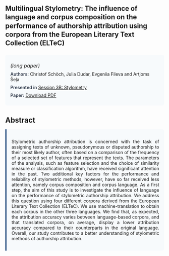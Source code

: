
<style>    
    h2 {
        margin-top: 0;
        margin-bottom: 1.5rem;
        line-height: 1.3;
    }
    
    h3 {
        margin-top: 2rem;
        margin-bottom: 1rem;
        font-size: 1.4rem;
        font-weight:bold;
    }
    
    .metadata {
        background-color: #f7fafc;
        padding: 1rem;
        border-radius: 6px;
        margin-bottom: 2rem;
    }
    
    .metadata p {
        margin: 0.5rem 0;
    }
    
    .abstract {
        text-align: justify;
        padding: 1rem;
        background-color: #f7fafc;
        border-left: 4px solid #2c5282;
        border-radius: 0 6px 6px 0;
    }
    
    strong {
        color: #2d3748;
        font-weight: 600;
    }
</style>
<main role="main">
<h2>Multilingual Stylometry: The influence of language and corpus composition on the performance of authorship attribution using corpora from the European Literary Text Collection (ELTeC)</h2>

<section class="metadata">
<p style='font-size:1rem'><i>(long paper)</i></p>
<p><strong>Authors:</strong> Christof Schöch, Julia Dudar, Evgeniia Fileva and Artjoms Šeļa</p>
<p><strong>Presented in</strong> <a href="/programme/#session3">Session 3B: Stylometry</a></p>
<p><strong>Paper:</strong> <a href="https://ceur-ws.org/Vol-3558/paper9.pdf">Download PDF</a></p>
</section>

<section>
<h3>Abstract</h3>
<div class="abstract">
<p>Stylometric authorship attribution is concerned with the task of assigning texts of unknown, pseudonymous or disputed authorship to their most likely author, often based on a comparison of the frequency of a selected set of features that represent the texts. The parameters of the analysis, such as feature selection and the choice of similarity measure or classification algorithm, have received significant attention in the past. Two additional key factors for the performance and reliability of stylometric methods, however, have so far received less attention, namely corpus composition and corpus language. As a first step, the aim of this study is to investigate the influence of language on the performance of stylometric authorship attribution. We address this question using four different corpora derived from the  European Literary Text Collection (ELTeC). We use machine-translation to obtain each corpus in the other three languages. We find that, as expected, the attribution accuracy varies between language-based corpora, and that translated corpora, on average, display a lower attribution accuracy compared to their counterparts in the original language. Overall, our study contributes to a better understanding of stylometric methods of authorship attribution.</p>
</div>
</section>
</main>